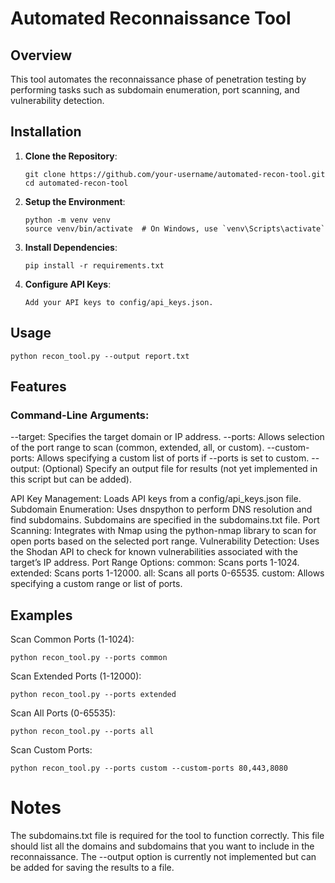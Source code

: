 # Automated Reconnaissance Tool

## Overview

This tool automates the reconnaissance phase of penetration testing by performing tasks such as subdomain enumeration, port scanning, and vulnerability detection.

## Installation

1. **Clone the Repository**:
   ```
   git clone https://github.com/your-username/automated-recon-tool.git
   cd automated-recon-tool
   ```

2. **Setup the Environment**:
   ```
   python -m venv venv
   source venv/bin/activate  # On Windows, use `venv\Scripts\activate`
   ```

3. **Install Dependencies**:
   ```
   pip install -r requirements.txt
   ```

4. **Configure API Keys**:
   ```
   Add your API keys to config/api_keys.json.
   ```

## Usage

```
python recon_tool.py --output report.txt
```

## Features

### Command-Line Arguments:

--target: Specifies the target domain or IP address.
--ports: Allows selection of the port range to scan (common, extended, all, or custom).
--custom-ports: Allows specifying a custom list of ports if --ports is set to custom.
--output: (Optional) Specify an output file for results (not yet implemented in this script but can be added).


API Key Management:
Loads API keys from a config/api_keys.json file.
Subdomain Enumeration:
Uses dnspython to perform DNS resolution and find subdomains. Subdomains are specified in the subdomains.txt file.
Port Scanning:
Integrates with Nmap using the python-nmap library to scan for open ports based on the selected port range.
Vulnerability Detection:
Uses the Shodan API to check for known vulnerabilities associated with the target’s IP address.
Port Range Options:
common: Scans ports 1-1024.
extended: Scans ports 1-12000.
all: Scans all ports 0-65535.
custom: Allows specifying a custom range or list of ports.

## Examples

Scan Common Ports (1-1024):
```
python recon_tool.py --ports common
```

Scan Extended Ports (1-12000):
```
python recon_tool.py --ports extended
```

Scan All Ports (0-65535):
```
python recon_tool.py --ports all
```

Scan Custom Ports:
```
python recon_tool.py --ports custom --custom-ports 80,443,8080
```


# Notes
The subdomains.txt file is required for the tool to function correctly. This file should list all the domains and subdomains that you want to include in the reconnaissance.
The --output option is currently not implemented but can be added for saving the results to a file.
